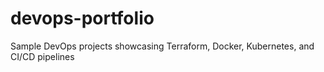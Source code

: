 # devops-portfolio
Sample DevOps projects showcasing Terraform, Docker, Kubernetes, and CI/CD pipelines
